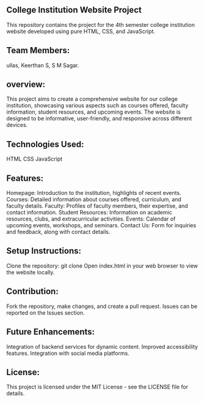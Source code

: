  ## College Institution Website Project
This repository contains the project for the 4th semester college institution website developed using pure HTML, CSS, and JavaScript.

 ## Team Members:
ullas,
Keerthan S,
S M Sagar.
## overview:
This project aims to create a comprehensive website for our college institution, showcasing various aspects such as courses offered, faculty information, student resources, and upcoming events. The website is designed to be informative, user-friendly, and responsive across different devices.

## Technologies Used:
HTML
CSS
JavaScript
## Features:
Homepage: Introduction to the institution, highlights of recent events.
Courses: Detailed information about courses offered, curriculum, and faculty details.
Faculty: Profiles of faculty members, their expertise, and contact information.
Student Resources: Information on academic resources, clubs, and extracurricular activities.
Events: Calendar of upcoming events, workshops, and seminars.
Contact Us: Form for inquiries and feedback, along with contact details.
## Setup Instructions:
Clone the repository: git clone <repository-url>
Open index.html in your web browser to view the website locally.
## Contribution:
Fork the repository, make changes, and create a pull request.
Issues can be reported on the Issues section.
## Future Enhancements:
Integration of backend services for dynamic content.
Improved accessibility features.
Integration with social media platforms.
## License:
This project is licensed under the MIT License - see the LICENSE file for details.
